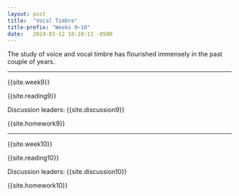 ```yaml
---
layout: post
title:  "Vocal Timbre"
title-prefix: "Weeks 9–10"
date:   2024-03-12 10:10:11 -0500
---
```


The study of voice and vocal timbre has flourished immensely in the past couple of years. 

-------

{{site.week9}}

{{site.reading9}}

Discussion leaders: {{site.discussion9}}

{{site.homework9}}

-------

{{site.week10}}

{{site.reading10}}

Discussion leaders: {{site.discussion10}}

{{site.homework10}}